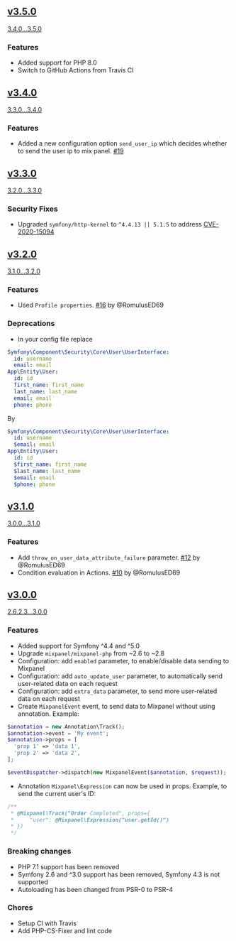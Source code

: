 ## [v3.5.0](https://github.com/gordalina/GordalinaMixpanelBundle/releases/tag/3.5.0)

[3.4.0...3.5.0](https://github.com/gordalina/GordalinaMixpanelBundle/compare/3.4.0...3.5.0)

### Features

- Added support for PHP 8.0
- Switch to GitHub Actions from Travis CI

## [v3.4.0](https://github.com/gordalina/GordalinaMixpanelBundle/releases/tag/3.4.0)

[3.3.0...3.4.0](https://github.com/gordalina/GordalinaMixpanelBundle/compare/3.3.0...3.4.0)

### Features

- Added a new configuration option `send_user_ip` which decides whether to send the user ip to mix panel. [#19](https://github.com/gordalina/GordalinaMixpanelBundle/pull/19)

## [v3.3.0](https://github.com/gordalina/GordalinaMixpanelBundle/releases/tag/3.3.0)

[3.2.0...3.3.0](https://github.com/gordalina/GordalinaMixpanelBundle/compare/3.2.0...3.3.0)

### Security Fixes

- Upgraded `symfony/http-kernel` to `^4.4.13 || 5.1.5` to address [CVE-2020-15094](https://github.com/advisories/GHSA-754h-5r27-7x3r)

## [v3.2.0](https://github.com/gordalina/GordalinaMixpanelBundle/releases/tag/3.2.0)

[3.1.0...3.2.0](https://github.com/gordalina/GordalinaMixpanelBundle/compare/3.1.0...3.2.0)

### Features

- Used `Profile properties`. [#16](https://github.com/gordalina/GordalinaMixpanelBundle/pull/16) by @RomulusED69

### Deprecations

- In your config file replace

```yaml
Symfony\Component\Security\Core\User\UserInterface:
  id: username
  email: email
App\Entity\User:
  id: id
  first_name: first_name
  last_name: last_name
  email: email
  phone: phone
```

By

```yaml
Symfony\Component\Security\Core\User\UserInterface:
  id: username
  $email: email
App\Entity\User:
  id: id
  $first_name: first_name
  $last_name: last_name
  $email: email
  $phone: phone
```

## [v3.1.0](https://github.com/gordalina/GordalinaMixpanelBundle/releases/tag/3.1.0)

[3.0.0...3.1.0](https://github.com/gordalina/GordalinaMixpanelBundle/compare/3.0.0...3.1.0)

### Features

- Add `throw_on_user_data_attribute_failure` parameter. [#12](https://github.com/gordalina/GordalinaMixpanelBundle/pull/12) by @RomulusED69
- Condition evaluation in Actions. [#10](https://github.com/gordalina/GordalinaMixpanelBundle/pull/10) by @RomulusED69

## [v3.0.0](https://github.com/gordalina/GordalinaMixpanelBundle/releases/tag/3.0.0)

[2.6.2.3...3.0.0](https://github.com/gordalina/GordalinaMixpanelBundle/compare/2.6.2.3...3.0.0)

### Features

- Added support for Symfony ^4.4 and ^5.0
- Upgrade `mixpanel/mixpanel-php` from ~2.6 to ~2.8
- Configuration: add `enabled` parameter, to enable/disable data sending to Mixpanel
- Configuration: add `auto_update_user` parameter, to automatically send user-related data on each request
- Configuration: add `extra_data` parameter, to send more user-related data on each request
- Create `MixpanelEvent` event, to send data to Mixpanel without using annotation. Example:

```php
$annotation = new Annotation\Track();
$annotation->event = 'My event';
$annotation->props = [
  'prop 1' => 'data 1',
  'prop 2' => 'data 2',
];

$eventDispatcher->dispatch(new MixpanelEvent($annotation, $request));
```

- Annotation `Mixpanel\Expression` can now be used in props. Example, to send the current user's ID:

```php
/**
 * @Mixpanel\Track("Order Completed", props={
 *     "user": @Mixpanel\Expression("user.getId()")
 * })
 */
```

### Breaking changes

- PHP 7.1 support has been removed
- Symfony 2.6 and ^3.0 support has been removed, Symfony 4.3 is not supported
- Autoloading has been changed from PSR-0 to PSR-4

### Chores

- Setup CI with Travis
- Add PHP-CS-Fixer and lint code

